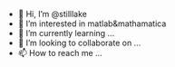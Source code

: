 - 👋 Hi, I’m @stilllake
- 👀 I’m interested in matlab&mathamatica
- 🌱 I’m currently learning ...
- 💞️ I’m looking to collaborate on ...
- 📫 How to reach me ...

<!---
stilllake/stilllake is a ✨ special ✨ repository because its `README.md` (this file) appears on your GitHub profile.
You can click the Preview link to take a look at your changes.
--->
